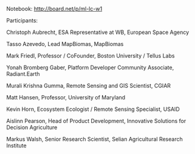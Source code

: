 
Notebook: http://board.net/p/ml-lc-w1

Participants:

Christoph	Aubrecht,	ESA Representative at WB,	European Space Agency

Tasso	Azevedo,	Lead MapBiomas,	MapBiomas

Mark	Friedl,	Professor / CoFounder,	Boston University / Tellus Labs

Yonah Bromberg	Gaber,	Platform Developer Community Associate,	Radiant.Earth

Murali Krishna	Gumma,	Remote Sensing and GIS Scientist,	CGIAR

Matt	Hansen,	Professor,	University of Maryland

Kevin	Horn,	Ecosystem Ecologist / Remote Sensing Specialist,	USAID

Aislinn	Pearson,	Head of Product Development, Innovative Solutions for Decision Agriculture

Markus	Walsh,	Senior Research Scientist,	Selian Agricultural Research Institute
